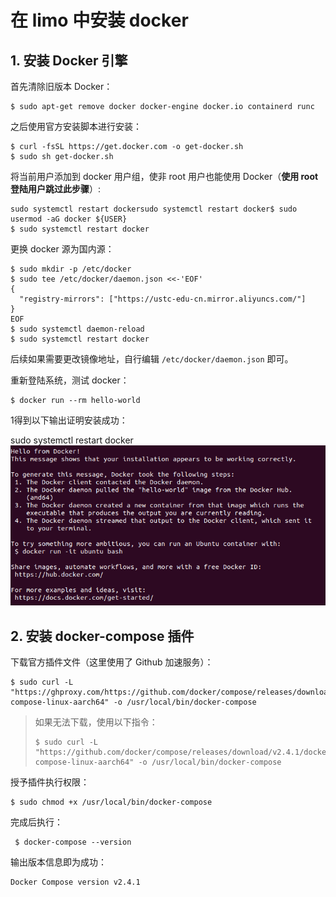 # 在 limo 中安装 docker


## 1. 安装 Docker 引擎

首先清除旧版本 Docker：

```shell
$ sudo apt-get remove docker docker-engine docker.io containerd runc
```

之后使用官方安装脚本进行安装：

```shell
$ curl -fsSL https://get.docker.com -o get-docker.sh
$ sudo sh get-docker.sh
```

将当前用户添加到 docker 用户组，使非 root 用户也能使用 Docker（**使用 root 登陆用户跳过此步骤**）:

```shell
sudo systemctl restart dockersudo systemctl restart docker$ sudo usermod -aG docker ${USER}
$ sudo systemctl restart docker
```

更换 docker 源为国内源：

```shell
$ sudo mkdir -p /etc/docker
$ sudo tee /etc/docker/daemon.json <<-'EOF'
{
  "registry-mirrors": ["https://ustc-edu-cn.mirror.aliyuncs.com/"]
}
EOF
$ sudo systemctl daemon-reload
$ sudo systemctl restart docker
```

后续如果需要更改镜像地址，自行编辑 ``/etc/docker/daemon.json`` 即可。

重新登陆系统，测试 docker：

```shell
$ docker run --rm hello-world
```

1得到以下输出证明安装成功：

sudo systemctl restart docker![1](images/1.png)

## 2. 安装 docker-compose 插件

下载官方插件文件（这里使用了 Github 加速服务）：

```shell
$ sudo curl -L "https://ghproxy.com/https://github.com/docker/compose/releases/download/v2.4.1/docker-compose-linux-aarch64" -o /usr/local/bin/docker-compose
```

> 如果无法下载，使用以下指令：
>
> ```shell
> $ sudo curl -L "https://github.com/docker/compose/releases/download/v2.4.1/docker-compose-linux-aarch64" -o /usr/local/bin/docker-compose
> ```

授予插件执行权限：

```shell
$ sudo chmod +x /usr/local/bin/docker-compose
```

完成后执行：

```shell
 $ docker-compose --version
```

输出版本信息即为成功：

```
Docker Compose version v2.4.1
```



